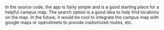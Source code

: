 In the source code, the app is fairly simple and is a good starting place for a helpful campus map. The search option is a good idea to help find locations on the map. In the future, it would be cool to integrate the campus map with google maps or openstreets to provide customized routes, etc.
